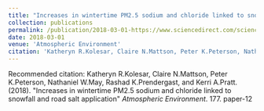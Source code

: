 ```yaml
---
title: "Increases in wintertime PM2.5 sodium and chloride linked to snowfall and road salt application"
collection: publications
permalink: /publication/2018-03-01-https://www.sciencedirect.com/science/article/pii/S1352231018300141
date: 2018-03-01
venue: 'Atmospheric Environment'
citation: 'Katheryn R.Kolesar, Claire N.Mattson, Peter K.Peterson, Nathaniel W.May, Rashad K.Prendergast, and Kerri A.Pratt. (2018). &quot;Increases in wintertime PM2.5 sodium and chloride linked to snowfall and road salt application&quot; <i>Atmospheric Environment</i>. 177. paper-12'
---
```

Recommended citation: Katheryn R.Kolesar, Claire N.Mattson, Peter K.Peterson, Nathaniel W.May, Rashad K.Prendergast, and Kerri A.Pratt. (2018). "Increases in wintertime PM2.5 sodium and chloride linked to snowfall and road salt application" <i>Atmospheric Environment</i>. 177. paper-12